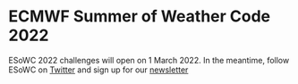 # ECMWF Summer of Weather Code 2022




ESoWC 2022 challenges will open on 1 March 2022. 
In the meantime, follow ESoWC on [Twitter](https://twitter.com/esowc_ecmwf) and sign up for our [newsletter]()
